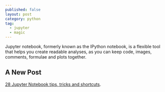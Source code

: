 ```yaml
---
published: false
layout: post
category: python
tag:
  - jupyter
  - magic
---
```


Jupyter notebook, formerly known as the IPython notebook, is a flexible tool that helps you create readable analyses, as you can keep code, images, comments, formulae and plots together.

## A New Post

[28 Jupyter Notebook tips, tricks and shortcuts](https://www.dataquest.io/blog/jupyter-notebook-tips-tricks-shortcuts/).
